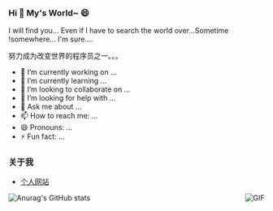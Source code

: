 ### Hi 💬 My's World~ 😄

I will find you... Even if I have to search the world over...Sometime !somewhere... I'm sure....

努力成为改变世界的程序员之一。。。

- 🔭 I’m currently working on ...
- 🌱 I’m currently learning ...
- 👯 I’m looking to collaborate on ...
- 🤔 I’m looking for help with ...
- 💬 Ask me about ...
- 📫 How to reach me: ...
- 😄 Pronouns: ...
- ⚡ Fun fact: ...

### 关于我
- [个人网站](https://trunksit.cn)


<img align="right" alt="GIF" src="https://raw.githubusercontent.com/JoeyBling/JoeyBling/master/pic/pusheencode.gif" />

![Anurag's GitHub stats](https://github-readme-stats.vercel.app/api?username=asen477&show_icons=true&theme=radical)

